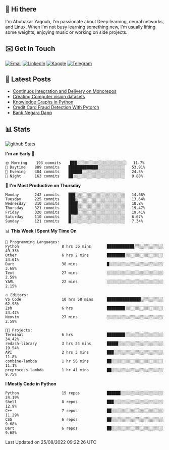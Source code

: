 ## 👋 Hi there

I'm Abubakar Yagoub, I'm passionate about Deep learning, neural networks, and
Linux. When I'm not busy learning something new, I'm usually lifting some
weights, enjoying music or working on side projects.

## ✉️ Get In Touch

[![Email](https://img.shields.io/badge/Email-f1f1f1?style=for-the-badge&logo=gmail&logoColor=0f111a)](mailto:git@blacksuan19.dev)
[![LinkedIn](https://img.shields.io/badge/LinkedIn-0077B5?style=for-the-badge&logo=linkedin&logoColor=white)](https://www.linkedin.com/in/blacksuan19/)
[![Kaggle](https://img.shields.io/badge/Kaggle-5acfff?style=for-the-badge&logo=kaggle&logoColor=white)](http://kaggle.com/abubakaryagob/)
[![Telegram](https://img.shields.io/badge/Telegram-2CA5E0?style=for-the-badge&logo=telegram&logoColor=white)](https://t.me/blacksuan19)

## 📩 Latest Posts

<!-- BLOG-POST-LIST:START -->
- [Continuos Integration and Delivery on Monorepos](http://blacksuan19.dev/blog/github-actions-monorepos/)
- [Creating Computer vision datasets](http://blacksuan19.dev/blog/creating-datasets/)
- [Knowledge Graphs in Python](http://blacksuan19.dev/projects/Knowledge_Graphs/)
- [Credit Card Fraud Detection With Pytorch](http://blacksuan19.dev/projects/credit-card-fraud-detection-with-pytorch/)
- [Bank Negara Dapp](http://blacksuan19.dev/projects/bank-negara/)
<!-- BLOG-POST-LIST:END -->

## 📊 Stats

![github Stats](https://github-readme-stats.vercel.app/api?username=blacksuan19&theme=github_dark&show_icons=true&count_private=true&custom_title=Github%20Stats&hide_border=true)

<!--START_SECTION:waka-->
**I'm an Early 🐤** 

```text
🌞 Morning    193 commits    ███░░░░░░░░░░░░░░░░░░░░░░   11.7% 
🌆 Daytime    889 commits    █████████████░░░░░░░░░░░░   53.91% 
🌃 Evening    404 commits    ██████░░░░░░░░░░░░░░░░░░░   24.5% 
🌙 Night      163 commits    ██░░░░░░░░░░░░░░░░░░░░░░░   9.88%

```
📅 **I'm Most Productive on Thursday** 

```text
Monday       242 commits    ███░░░░░░░░░░░░░░░░░░░░░░   14.68% 
Tuesday      225 commits    ███░░░░░░░░░░░░░░░░░░░░░░   13.64% 
Wednesday    310 commits    ████░░░░░░░░░░░░░░░░░░░░░   18.8% 
Thursday     321 commits    ████░░░░░░░░░░░░░░░░░░░░░   19.47% 
Friday       320 commits    ████░░░░░░░░░░░░░░░░░░░░░   19.41% 
Saturday     110 commits    █░░░░░░░░░░░░░░░░░░░░░░░░   6.67% 
Sunday       121 commits    █░░░░░░░░░░░░░░░░░░░░░░░░   7.34%

```


📊 **This Week I Spent My Time On** 

```text
💬 Programming Languages: 
Python                   8 hrs 36 mins       ████████████░░░░░░░░░░░░░   49.33% 
Other                    6 hrs 2 mins        ████████░░░░░░░░░░░░░░░░░   34.61% 
Dart                     38 mins             █░░░░░░░░░░░░░░░░░░░░░░░░   3.68% 
Text                     27 mins             ░░░░░░░░░░░░░░░░░░░░░░░░░   2.59% 
YAML                     22 mins             ░░░░░░░░░░░░░░░░░░░░░░░░░   2.15%

🔥 Editors: 
VS Code                  10 hrs 58 mins      ███████████████░░░░░░░░░░   62.98% 
Zsh                      6 hrs               ████████░░░░░░░░░░░░░░░░░   34.42% 
Neovim                   27 mins             ░░░░░░░░░░░░░░░░░░░░░░░░░   2.59%

🐱‍💻 Projects: 
Terminal                 6 hrs               ████████░░░░░░░░░░░░░░░░░   34.42% 
redash-library           3 hrs 24 mins       █████░░░░░░░░░░░░░░░░░░░░   19.54% 
API                      2 hrs 3 mins        ███░░░░░░░░░░░░░░░░░░░░░░   11.8% 
combine-lambda           1 hr 56 mins        ██░░░░░░░░░░░░░░░░░░░░░░░   11.1% 
preprocess-lambda        1 hr 41 mins        ██░░░░░░░░░░░░░░░░░░░░░░░   9.75%

```

**I Mostly Code in Python** 

```text
Python                   15 repos            ██████░░░░░░░░░░░░░░░░░░░   24.19% 
Shell                    8 repos             ███░░░░░░░░░░░░░░░░░░░░░░   12.9% 
C++                      7 repos             ██░░░░░░░░░░░░░░░░░░░░░░░   11.29% 
CSS                      6 repos             ██░░░░░░░░░░░░░░░░░░░░░░░   9.68% 
Dart                     6 repos             ██░░░░░░░░░░░░░░░░░░░░░░░   9.68%

```



 Last Updated on 25/08/2022 09:22:26 UTC
<!--END_SECTION:waka-->
